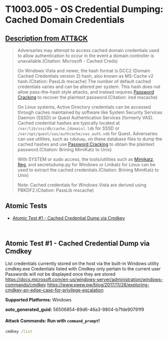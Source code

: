 # T1003.005 - OS Credential Dumping: Cached Domain Credentials
## [Description from ATT&CK](https://attack.mitre.org/techniques/T1003/005)
<blockquote>

Adversaries may attempt to access cached domain credentials used to allow authentication to occur in the event a domain controller is unavailable.(Citation: Microsoft - Cached Creds)

On Windows Vista and newer, the hash format is DCC2 (Domain Cached Credentials version 2) hash, also known as MS-Cache v2 hash.(Citation: PassLib mscache) The number of default cached credentials varies and can be altered per system. This hash does not allow pass-the-hash style attacks, and instead requires [Password Cracking](https://attack.mitre.org/techniques/T1110/002) to recover the plaintext password.(Citation: ired mscache)

On Linux systems, Active Directory credentials can be accessed through caches maintained by software like System Security Services Daemon (SSSD) or Quest Authentication Services (formerly VAS). Cached credential hashes are typically located at `/var/lib/sss/db/cache.[domain].ldb` for SSSD or `/var/opt/quest/vas/authcache/vas_auth.vdb` for Quest. Adversaries can use utilities, such as `tdbdump`, on these database files to dump the cached hashes and use [Password Cracking](https://attack.mitre.org/techniques/T1110/002) to obtain the plaintext password.(Citation: Brining MimiKatz to Unix) 

With SYSTEM or sudo access, the tools/utilities such as [Mimikatz](https://attack.mitre.org/software/S0002), [Reg](https://attack.mitre.org/software/S0075), and secretsdump.py for Windows or Linikatz for Linux can be used to extract the cached credentials.(Citation: Brining MimiKatz to Unix)

Note: Cached credentials for Windows Vista are derived using PBKDF2.(Citation: PassLib mscache)

</blockquote>

## Atomic Tests

- [Atomic Test #1 - Cached Credential Dump via Cmdkey](#atomic-test-1---cached-credential-dump-via-cmdkey)


<br/>

## Atomic Test #1 - Cached Credential Dump via Cmdkey
List credentials currently stored on the host via the built-in Windows utility cmdkey.exe
Credentials listed with Cmdkey only pertain to the current user
Passwords will not be displayed once they are stored
https://docs.microsoft.com/en-us/windows-server/administration/windows-commands/cmdkey
https://www.peew.pw/blog/2017/11/26/exploring-cmdkey-an-edge-case-for-privilege-escalation

**Supported Platforms:** Windows


**auto_generated_guid:** 56506854-89d6-46a3-9804-b7fde90791f9






#### Attack Commands: Run with `command_prompt`! 


```cmd
cmdkey /list
```






<br/>
